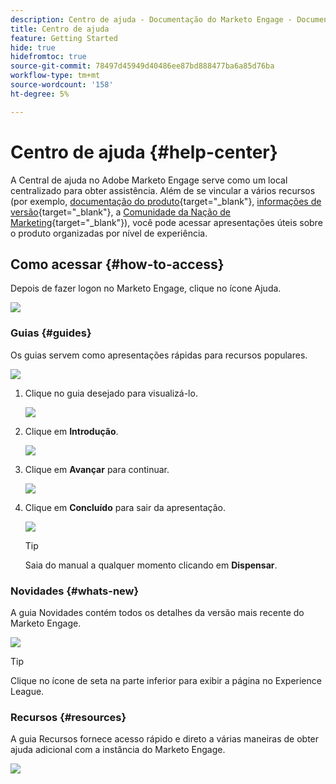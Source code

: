 ```yaml
---
description: Centro de ajuda - Documentação do Marketo Engage - Documentação do produto
title: Centro de ajuda
feature: Getting Started
hide: true
hidefromtoc: true
source-git-commit: 78497d45949d40486ee87bd888477ba6a85d76ba
workflow-type: tm+mt
source-wordcount: '158'
ht-degree: 5%

---
```


# Centro de ajuda {#help-center}

A Central de ajuda no Adobe Marketo Engage serve como um local centralizado para obter assistência. Além de se vincular a vários recursos (por exemplo, [documentação do produto](/help/marketo/home.md){target="_blank"}, [informações de versão](/help/marketo/release-notes/current.md){target="_blank"}, a [Comunidade da Nação de Marketing](https://nation.marketo.com/){target="_blank"}), você pode acessar apresentações úteis sobre o produto organizadas por nível de experiência.

## Como acessar {#how-to-access}

Depois de fazer logon no Marketo Engage, clique no ícone Ajuda.

![](assets/help-center-1.png)

### Guias {#guides}

Os guias servem como apresentações rápidas para recursos populares.

![](assets/help-center-2.png)

1. Clique no guia desejado para visualizá-lo.

   ![](assets/help-center-3.png)

1. Clique em **Introdução**.

   ![](assets/help-center-4.png)

1. Clique em **Avançar** para continuar.

   ![](assets/help-center-5.png)

1. Clique em **Concluído** para sair da apresentação.

   ![](assets/help-center-6.png)

   >[!TIP]
   >
   >Saia do manual a qualquer momento clicando em **Dispensar**.

### Novidades {#whats-new}

A guia Novidades contém todos os detalhes da versão mais recente do Marketo Engage.

![](assets/help-center-7.png)

>[!TIP]
>
>Clique no ícone de seta na parte inferior para exibir a página no Experience League.

### Recursos {#resources}

A guia Recursos fornece acesso rápido e direto a várias maneiras de obter ajuda adicional com a instância do Marketo Engage.

![](assets/help-center-8.png)
